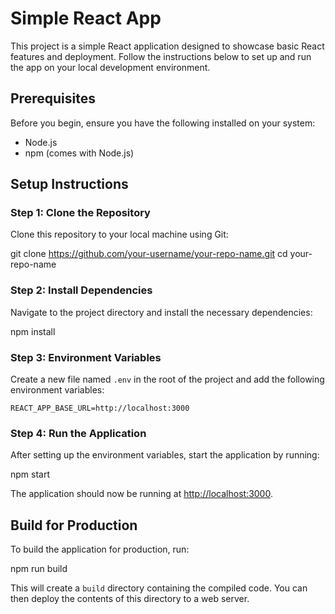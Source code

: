 # Simple React App

This project is a simple React application designed to showcase basic React features and deployment. Follow the instructions below to set up and run the app on your local development environment.

## Prerequisites

Before you begin, ensure you have the following installed on your system:
- Node.js
- npm (comes with Node.js)

## Setup Instructions

### Step 1: Clone the Repository

Clone this repository to your local machine using Git:

git clone https://github.com/your-username/your-repo-name.git
cd your-repo-name


### Step 2: Install Dependencies

Navigate to the project directory and install the necessary dependencies:

npm install

### Step 3: Environment Variables

Create a new file named `.env` in the root of the project and add the following environment variables:

```
REACT_APP_BASE_URL=http://localhost:3000
```

### Step 4: Run the Application

After setting up the environment variables, start the application by running:

npm start

The application should now be running at [http://localhost:3000](http://localhost:3000).

## Build for Production

To build the application for production, run:

npm run build

This will create a `build` directory containing the compiled code. You can then deploy the contents of this directory to a web server.
